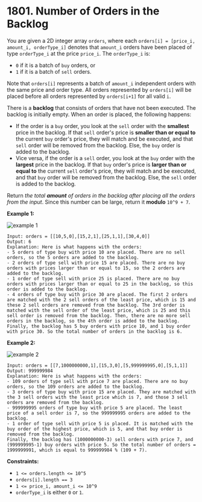# 1801. Number of Orders in the Backlog

You are given a 2D integer array `orders`, where each `orders[i] = [price_i, amount_i, orderType_i]` denotes that `amount_i` orders have been placed of type `orderType_i` at the price `price_i`. The `orderType_i` is:

- `0` if it is a batch of `buy` orders, or
- `1` if it is a batch of `sell` orders.

Note that `orders[i]` represents a batch of `amount_i` independent orders with the same price and order type. All orders represented by `orders[i]` will be placed before all orders represented by `orders[i+1]` for all valid `i`.

There is a **backlog** that consists of orders that have not been executed. The backlog is initially empty. When an order is  placed, the following happens:

- If the order is a `buy` order, you look at the `sell` order with the **smallest** price in the backlog. If that `sell` order's price is **smaller than or equal to** the current `buy` order's price, they will match and be executed, and that `sell` order will be removed from the backlog. Else, the `buy` order is added to the backlog.
- Vice versa, if the order is a `sell` order, you look at the `buy` order with the **largest** price in the backlog. If that `buy` order's price is **larger than or equal to** the current `sell` order's price, they will match and be executed, and that `buy` order will be removed from the backlog. Else, the `sell` order is added to the backlog.

Return *the total **amount** of orders in the backlog after placing all the orders from the input*. Since this number can be large, return it **modulo** `10^9 + 7`.

**Example 1:**

![example 1](https://assets.leetcode.com/uploads/2021/03/11/ex1.png)

```()
Input: orders = [[10,5,0],[15,2,1],[25,1,1],[30,4,0]]
Output: 6
Explanation: Here is what happens with the orders:
- 5 orders of type buy with price 10 are placed. There are no sell orders, so the 5 orders are added to the backlog.
- 2 orders of type sell with price 15 are placed. There are no buy orders with prices larger than or equal to 15, so the 2 orders are added to the backlog.
- 1 order of type sell with price 25 is placed. There are no buy orders with prices larger than or equal to 25 in the backlog, so this order is added to the backlog.
- 4 orders of type buy with price 30 are placed. The first 2 orders are matched with the 2 sell orders of the least price, which is 15 and these 2 sell orders are removed from the backlog. The 3rd order is matched with the sell order of the least price, which is 25 and this sell order is removed from the backlog. Then, there are no more sell orders in the backlog, so the 4th order is added to the backlog.
Finally, the backlog has 5 buy orders with price 10, and 1 buy order with price 30. So the total number of orders in the backlog is 6.
```

**Example 2:**

![example 2](https://assets.leetcode.com/uploads/2021/03/11/ex2.png)

```()
Input: orders = [[7,1000000000,1],[15,3,0],[5,999999995,0],[5,1,1]]
Output: 999999984
Explanation: Here is what happens with the orders:
- 109 orders of type sell with price 7 are placed. There are no buy orders, so the 109 orders are added to the backlog.
- 3 orders of type buy with price 15 are placed. They are matched with the 3 sell orders with the least price which is 7, and those 3 sell orders are removed from the backlog.
- 999999995 orders of type buy with price 5 are placed. The least price of a sell order is 7, so the 999999995 orders are added to the backlog.
- 1 order of type sell with price 5 is placed. It is matched with the buy order of the highest price, which is 5, and that buy order is removed from the backlog.
Finally, the backlog has (1000000000-3) sell orders with price 7, and (999999995-1) buy orders with price 5. So the total number of orders = 1999999991, which is equal to 999999984 % (109 + 7).
```

**Constraints:**

- `1 <= orders.length <= 10^5`
- `orders[i].length == 3`
- `1 <= price_i, amount_i <= 10^9`
- `orderType_i` is either `0` or `1`.
